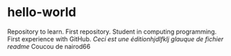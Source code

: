 # hello-world
Repository to learn. First repository.
Student in computing programming.
First experience with GitHub.
*Ceci est une éditionhjdlfklj glauque de fichier readme*
Coucou de nairod66
